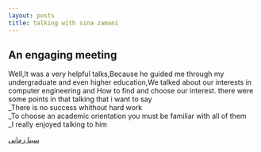```yaml
---
layout: posts
title: talking with sina zamani
---
```


## An engaging meeting

Well,It was a very helpful talks,Because he guided me through my undergraduate and even higher education,We talked about our interests in computer engineering and How to find and choose our interest.
there were some points in that talking  that i want to say     
_There is no success whithout hard work    
_To choose an academic orientation you must be familiar with all of them    
_I really enjoyed talking to him




[سینا زمانی](http://www.sinazamani9364.ir/)


